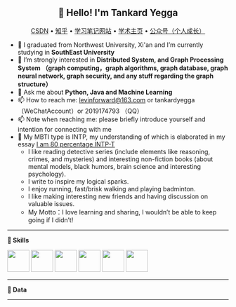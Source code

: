 <h2 align="center">👋 Hello! I'm Tankard Yegga </h2>
<p align="center">
  <a href="https://blog.csdn.net/good18Levin?type=blog">CSDN</a> •
  <a href="https://www.zhihu.com/people/yang-luo-hao-ka">知乎</a> •
  <a href="https://tankardyegga.netlify.app/">学习笔记网站</a> •
  <a href="">学术主页</a>  •
  <a href="https://mp.weixin.qq.com/s/SIQhOiGVvMFxElxXJSRk5w">公众号（个人成长）</a>
</p>


- 🔭 I graduated from Northwest University, Xi'an and I’m currently studying in **SouthEast University**
- 🌱 I’m strongly interested in **Distributed System, and Graph Processing System （graph computing，graph algorithms, graph database, graph neural network, graph security, and any stuff regarding the graph structure）**
- 💬 Ask me about **Python, Java and Machine Learning**
- 📫 How to reach me: levinforward@163.com or tankardyegga （WeChatAccount）or 2019174793 （QQ）
- 📫 Note when reaching me: please briefly introduce yourself and intention for connecting with me
- 💬 My MBTI type is INTP, my understanding of which is elaborated in my essay <a href="https://mp.weixin.qq.com/s/MW9iNUDzW68v9d1nxpy6ww">I am 80 percentage INTP-T</a>
     - I like reading detective series (include elements like reasoning, crimes, and mysteries) and interesting non-fiction books (about mental models, black humors, brain science and interesting psychology).
    - I write to inspire my logical sparks. 
    - I enjoy running, fast/brisk walking and playing badminton.
    - I like making interesting new friends and having discussion on valuable issues.
    - My Motto：I love learning and sharing, I wouldn’t be able to keep going if I didn’t!
-------

**📝 Skills**
<!--START:Skills-->
<code><img height="50" src="https://simpleicons.org/icons/mysql.svg"></code>
<code><img height="50" src="https://cdn.jsdelivr.net/npm/simple-icons@v5/icons/tensorflow.svg"></code>
<code><img height="50" src="https://cdn.jsdelivr.net/npm/simple-icons@v5/icons/pytorch.svg"></code>
<code><img height="50" src="https://cdn.jsdelivr.net/npm/simple-icons@v5/icons/python.svg"></code>
<code><img height="50" src="https://cdn.jsdelivr.net/npm/simple-icons@v5/icons/java.svg"></code>
<code><img height="50" src="https://cdn.jsdelivr.net/npm/simple-icons@v5/icons/vuedotjs.svg"></code>
<!--END:Skills-->

-------
**📝 Data**
<!--START:Skills-->
<!--
<code>
<a href="https://github.com/anuraghazra/github-readme-stats">
  <img align="center" height="300" width="500" src="https://github-readme-stats.vercel.app/api?username=TankardYegga&show_icons=true&theme=dark"/>
</a>
<a href="https://github.com/anuraghazra/convoychat">
  <img align="center" src="https://github-readme-stats.vercel.app/api/top-langs/?username=TankardYegga&langs_count=8&theme=dark&count_private=truelayout=compact&hide=javascript,html,css,CoffeeScript&card_width=250"/>
 </a>
</code>--!>
<!--END:Skills-->
-------

